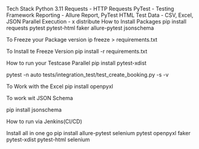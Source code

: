 

Tech Stack
Python 3.11
Requests - HTTP Requests
PyTest - Testing Framework
Reporting - Allure Report, PyTest HTML
Test Data - CSV, Excel, JSON
Parallel Execution - x distribute
How to Install Packages
pip install requests pytest pytest-html faker allure-pytest jsonschema 

To Freeze your Package version
ip freeze > requirements.txt 

To Install te Freeze Version
pip install -r requirements.txt 

How to run your Testcase Parallel
pip install pytest-xdist 

pytest -n auto tests/integration_test/test_create_booking.py -s -v  

To Work with the Excel
pip install openpyxl 

To work wit JSON Schema 

pip install jsonschema 

How to run via Jenkins(CI/CD)

Install all in one go
pip install allure-pytest selenium pytest openpyxl faker pytest-xdist pytest-html selenium